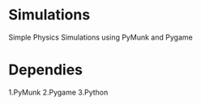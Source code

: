 # Simulations
Simple Physics Simulations using PyMunk and Pygame
# Dependies
1.PyMunk
2.Pygame
3.Python

